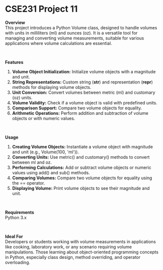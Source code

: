 # CSE231 Project 11

**Overview**
<br>
This project introduces a Python Volume class, designed to handle volumes with units in milliliters (ml) and ounces (oz). It is a versatile tool for managing and converting volume measurements, suitable for various applications where volume calculations are essential.

<br>

**Features**
<br>
1. **Volume Object Initialization:** Initialize volume objects with a magnitude and unit.
2. **String Representations:** Custom string (__str__) and representation (__repr__) methods for displaying volume objects.
3. **Unit Conversion:** Convert volumes between metric (ml) and customary (oz) units.
4. **Volume Validity:** Check if a volume object is valid with predefined units.
5. **Comparison Support:** Compare two volume objects for equality.
6. **Arithmetic Operations:** Perform addition and subtraction of volume objects or with numeric values.

<br>

**Usage**
<br>
1. **Creating Volume Objects:** Instantiate a volume object with magnitude and unit (e.g., Volume(100, 'ml')).
2. **Converting Units:** Use metric() and customary() methods to convert between ml and oz.
3. **Performing Calculations:** Add or subtract volume objects or numeric values using add() and sub() methods.
4. **Comparing Volumes:** Compare two volume objects for equality using the == operator.
5. **Displaying Volume:** Print volume objects to see their magnitude and unit.

<br>

**Requirements**
<br>
Python 3.x

<br>

**Ideal For**
<br>
Developers or students working with volume measurements in applications like cooking, laboratory work, or any scenario requiring volume manipulations.
Those learning about object-oriented programming concepts in Python, especially class design, method overriding, and operator overloading.
